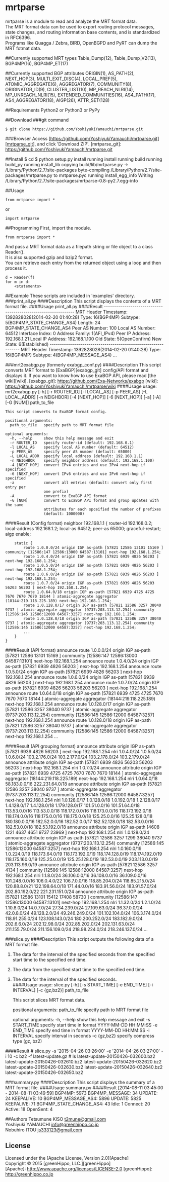 mrtparse
========

mrtparse is a module to read and analyze the MRT format data.  
The MRT format data can be used to export routing protocol messages, state changes, and routing information base contents, and is standardized in RFC6396.  
Programs like Quagga / Zebra, BIRD, OpenBGPD and PyRT can dump the MRT fotmat data.

##Currently supported MRT types
Table_Dump(12), Table_Dump_V2(13), BGP4MP(16), BGP4MP_ET(17)

##Currently supported BGP attributes
ORIGIN(1), AS_PATH(2), NEXT_HOP(3), MULTI_EXIT_DISC(4), LOCAL_PREF(5), ATOMIC_AGGREGATE(6), AGGREGATOR(7), COMMUNITY(8), ORIGINATOR_ID(9), CLUSTER_LIST(10), MP_REACH_NLRI(14), MP_UNREACH_NLRI(15), EXTENDED_COMMUNITIES(16), AS4_PATH(17), AS4_AGGREGATOR(18), AIGP(26), ATTR_SET(128)

##Requirements
Python2 or Python3 or PyPy

##Download
###git command
    
    $ git clone https://github.com/YoshiyukiYamauchi/mrtparse.git
    
###Browser
Access [https://github.com/YoshiyukiYamauchi/mrtparse.git][mrtparse_git], and click 'Download ZIP'.
[mrtparse_git]: https://github.com/YoshiyukiYamauchi/mrtparse.git
    

##Install
    $ cd <Clone Directory>
    $ python setup.py install
    running install
    running build
    running build_py
    running install_lib
    copying build/lib/mrtparse.py -> /Library/Python/2.7/site-packages
    byte-compiling /Library/Python/2.7/site-packages/mrtparse.py to mrtparse.pyc
    running install_egg_info
    Writing /Library/Python/2.7/site-packages/mrtparse-0.8-py2.7.egg-info


##Usage
    
    from mrtparse import *
    
or
    
    import mrtparse
    
##Programming
First, import the module.
    
    from mrtparse import *
    
And pass a MRT format data as a filepath string or file object to a class Reader().   
It is also supported gzip and bzip2 format.  
You can retrieve each entry from the returned object using a loop and then process it.  

    
    d = Reader(f)
    for m in d:
        <statements>
    

##Example
These scripts are included in 'examples' directory.
###print_all.py
####Description
This script displays the contents of a MRT format file.
####Usage
    print_all.py <path to the file>
####Result
    ---------------------------------------------------------------
    MRT Header
        Timestamp: 1392828028(2014-02-20 01:40:28)
        Type: 16(BGP4MP)
        Subtype: 5(BGP4MP_STATE_CHANGE_AS4)
        Length: 24
    BGP4MP_STATE_CHANGE_AS4
        Peer AS Number: 100
        Local AS Number: 64512
        Interface Index: 0
        Address Family: 1(AFI_IPv4)
        Peer IP Address: 192.168.1.21
        Local IP Address: 192.168.1.100
        Old State: 5(OpenConfirm)
        New State: 6(Established)
    ---------------------------------------------------------------
    MRT Header
        Timestamp: 1392828028(2014-02-20 01:40:28)
        Type: 16(BGP4MP)
        Subtype: 4(BGP4MP_MESSAGE_AS4)
        ...
        

###mrt2exabgp.py (formerly exabgp_conf.py)
####Description
This script converts MRT format to [ExaBGP][exabgp_git] config/API format and displays it.
If you want to know how to use ExaBGP API, please read [the wiki][wiki]. 
[exabgp_git]: https://github.com/Exa-Networks/exabgp
[wiki]: https://github.com/YoshiyukiYamauchi/mrtparse/wiki
####Usage
    usage: mrt2exabgp.py [-h] [-r ROUTER_ID] [-l LOCAL_AS] [-p PEER_AS]
                         [-L LOCAL_ADDR] [-n NEIGHBOR] [-4 [NEXT_HOP]]
                         [-6 [NEXT_HOP]] [-a] [-A] [-G [NUM]]
                         path_to_file
    
    This script converts to ExaBGP format config.
    
    positional arguments:
      path_to_file   specify path to MRT format file
    
    optional arguments:
      -h, --help     show this help message and exit
      -r ROUTER_ID   specify router-id (default: 192.168.0.1)
      -l LOCAL_AS    specify local AS number (default: 64512)
      -p PEER_AS     specify peer AS number (default: 65000)
      -L LOCAL_ADDR  specify local address (default: 192.168.1.1)
      -n NEIGHBOR    specify neighbor address (default: 192.168.1.100)
      -4 [NEXT_HOP]  convert IPv4 entries and use IPv4 next-hop if specified
      -6 [NEXT_HOP]  convert IPv6 entries and use IPv6 next-hop if specified
      -a             convert all entries (default: convert only first entry per
                     one prefix)
      -A             convert to ExaBGP API format
      -G [NUM]       convert to ExaBGP API format and group updates with the same
                     attributes for each spceified the number of prefixes
                     (default: 1000000)

####Result (Config format)
    neighbor 192.168.1.1 {
        router-id 192.168.0.2;
        local-address 192.168.1.2;
        local-as 64512;
        peer-as 65000;
        graceful-restart;
        aigp enable;
    
        static {
            route 1.0.0.0/24 origin IGP as-path [57821 12586 13101 15169 ] community [12586:147 12586:13000 64587:13101] next-hop 192.168.1.254;
            route 1.0.4.0/24 origin IGP as-path [57821 6939 4826 56203 ] next-hop 192.168.1.254;
            route 1.0.5.0/24 origin IGP as-path [57821 6939 4826 56203 ] next-hop 192.168.1.254;
            route 1.0.6.0/24 origin IGP as-path [57821 6939 4826 56203 ] next-hop 192.168.1.254;
            route 1.0.7.0/24 origin IGP as-path [57821 6939 4826 56203 56203 56203 ] next-hop 192.168.1.254;
            route 1.0.64.0/18 origin IGP as-path [57821 6939 4725 4725 7670 7670 7670 18144 ] atomic-aggregate aggregator (18144:219.118.225.189) next-hop 192.168.1.254;
            route 1.0.128.0/17 origin IGP as-path [57821 12586 3257 38040 9737 ] atomic-aggregate aggregator (9737:203.113.12.254) community [12586:145 12586:12000 64587:3257] next-hop 192.168.1.254;
            route 1.0.128.0/18 origin IGP as-path [57821 12586 3257 38040 9737 ] atomic-aggregate aggregator (9737:203.113.12.254) community [12586:145 12586:12000 64587:3257] next-hop 192.168.1.254;
            ...
        }
    }

####Result (API format)
    announce route 1.0.0.0/24 origin IGP as-path [57821 12586 13101 15169 ] community [12586:147 12586:13000 64587:13101] next-hop 192.168.1.254
    announce route 1.0.4.0/24 origin IGP as-path [57821 6939 4826 56203 ] next-hop 192.168.1.254
    announce route 1.0.5.0/24 origin IGP as-path [57821 6939 4826 56203 ] next-hop 192.168.1.254
    announce route 1.0.6.0/24 origin IGP as-path [57821 6939 4826 56203 ] next-hop 192.168.1.254
    announce route 1.0.7.0/24 origin IGP as-path [57821 6939 4826 56203 56203 56203 ] next-hop 192.168.1.254
    announce route 1.0.64.0/18 origin IGP as-path [57821 6939 4725 4725 7670 7670 7670 18144 ] atomic-aggregate aggregator (18144:219.118.225.189) next-hop 192.168.1.254
    announce route 1.0.128.0/17 origin IGP as-path [57821 12586 3257 38040 9737 ] atomic-aggregate aggregator (9737:203.113.12.254) community [12586:145 12586:12000 64587:3257] next-hop 192.168.1.254
    announce route 1.0.128.0/18 origin IGP as-path [57821 12586 3257 38040 9737 ] atomic-aggregate aggregator (9737:203.113.12.254) community [12586:145 12586:12000 64587:3257] next-hop 192.168.1.254
    ...

####Result (API grouping format)
    announce attribute origin IGP as-path [57821 6939 4826 56203 ] next-hop 192.168.1.254 nlri 1.0.4.0/24 1.0.5.0/24 1.0.6.0/24 103.2.176.0/24 103.2.177.0/24 103.2.178.0/24 103.2.179.0/24
    announce attribute origin IGP as-path [57821 6939 4826 56203 56203 56203 ] next-hop 192.168.1.254 nlri 1.0.7.0/24
    announce attribute origin IGP as-path [57821 6939 4725 4725 7670 7670 7670 18144 ] atomic-aggregate aggregator (18144:219.118.225.189) next-hop 192.168.1.254 nlri 1.0.64.0/18 58.183.0.0/16 222.231.64.0/18
    announce attribute origin IGP as-path [57821 12586 3257 38040 9737 ] atomic-aggregate aggregator (9737:203.113.12.254) community [12586:145 12586:12000 64587:3257] next-hop 192.168.1.254 nlri 1.0.128.0/17 1.0.128.0/18 1.0.192.0/18 1.2.128.0/17 1.4.128.0/17 1.4.128.0/18 1.179.128.0/17 101.51.0.0/16 101.51.64.0/18 113.53.0.0/16 113.53.0.0/18 118.172.0.0/16 118.173.0.0/16 118.173.192.0/18 118.174.0.0/16 118.175.0.0/16 118.175.0.0/18 125.25.0.0/16 125.25.128.0/18 180.180.0.0/16 182.52.0.0/16 182.52.0.0/17 182.52.128.0/18 182.53.0.0/16 182.53.0.0/18 182.53.192.0/18
    announce attribute origin IGP as-path [4608 1221 4637 4651 9737 23969 ] next-hop 192.168.1.254 nlri 1.0.128.0/24
    announce attribute origin IGP as-path [57821 12586 3257 1299 38040 9737 ] atomic-aggregate aggregator (9737:203.113.12.254) community [12586:145 12586:12000 64587:3257] next-hop 192.168.1.254 nlri 1.0.160.0/19 1.0.224.0/19 118.173.64.0/19 118.173.192.0/19 118.174.128.0/19 118.174.192.0/19 118.175.160.0/19 125.25.0.0/19 125.25.128.0/19 182.53.0.0/19 203.113.0.0/19 203.113.96.0/19
    announce attribute origin IGP as-path [57821 12586 3257 4134 ] community [12586:145 12586:12000 64587:3257] next-hop 192.168.1.254 nlri 1.1.8.0/24 36.106.0.0/16 36.108.0.0/16 36.109.0.0/16 101.248.0.0/16 106.0.4.0/22 106.7.0.0/16 118.85.204.0/24 118.85.215.0/24 120.88.8.0/21 122.198.64.0/18 171.44.0.0/16 183.91.56.0/24 183.91.57.0/24 202.80.192.0/22 221.231.151.0/24
    announce attribute origin IGP as-path [57821 12586 13101 15412 17408 58730 ] community [12586:147 12586:13000 64587:13101] next-hop 192.168.1.254 nlri 1.1.32.0/24 1.2.1.0/24 1.10.8.0/24 14.0.7.0/24 27.34.239.0/24 27.109.63.0/24 36.37.0.0/24 42.0.8.0/24 49.128.2.0/24 49.246.249.0/24 101.102.104.0/24 106.3.174.0/24 118.91.255.0/24 123.108.143.0/24 180.200.252.0/24 183.182.9.0/24 202.6.6.0/24 202.12.98.0/24 202.85.202.0/24 202.131.63.0/24 211.155.79.0/24 211.156.109.0/24 218.98.224.0/24 218.246.137.0/24
    ...

###slice.py
####Description
This script outputs the following data of a MRT format file.  
1. The data for the interval of the specified seconds from the specified start time to the specified end time.  
2. The data from the specified start time to the specified end time.  
3. The data for the interval of the specified seconds.  
####Usage
    usage: slice.py [-h] [-s START_TIME] [-e END_TIME] [-i INTERVAL] [-c {gz,bz2}]
                    path_to_file
    
    This script slices MRT format data.
    
    positional arguments:
      path_to_file    specify path to MRT format file
    
    optional arguments:
      -h, --help     show this help message and exit
      -s START_TIME  specify start time in format YYYY-MM-DD HH:MM:SS
      -e END_TIME    specify end time in format YYYY-MM-DD HH:MM:SS
      -i INTERVAL    specify interval in seconds
      -c {gz,bz2}    specify compress type (gz, bz2)

####Result
    # slice.py -s '2015-04-26 03:26:00' -e '2014-04-26 03:27:00' -i 10 -c bz2 -f latest-update.gz
    # ls
    latest-update-20150426-032600.bz2
    latest-update-20150426-032610.bz2
    latest-update-20150426-032620.bz2
    latest-update-20150426-032630.bz2
    latest-update-20150426-032640.bz2
    latest-update-20150426-032650.bz2


###summary.py
####Description
This script displays the summary of a MRT format file.
####Usage
    summary.py <path to the file>
####Result
    [2014-08-11 03:45:00 - 2014-08-11 03:49:59]
    BGP4MP:                             5973
        BGP4MP_MESSAGE:                   34
            UPDATE:                       24
            KEEPALIVE:                    10
        BGP4MP_MESSAGE_AS4:             5896
            UPDATE:                     5825
            KEEPALIVE:                    71
        BGP4MP_STATE_CHANGE_AS4:          43
            Idle:                          1
            Connect:                      20
            Active:                       18
            OpenSent:                      4


##Authors
Tetsumune KISO <t2mune@gmail.com>  
Yoshiyuki YAMAUCHI <info@greenhippo.co.jp>  
Nobuhiro ITOU <js333123@gmail.com>  

License
----------
Licensed under the [Apache License, Version 2.0][Apache]  
Copyright &copy; 2015 [greenHippo, LLC.][greenHippo]  
[Apache]: http://www.apache.org/licenses/LICENSE-2.0
[greenHippo]: http://greenhippo.co.jp
